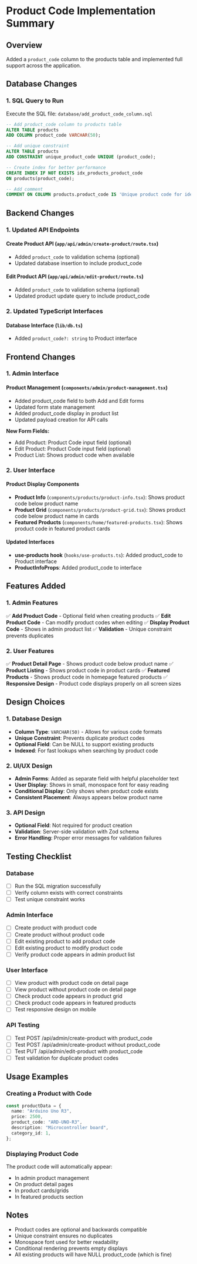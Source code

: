 # Product Code Implementation Summary

## Overview

Added a `product_code` column to the products table and implemented full support across the application.

## Database Changes

### 1. SQL Query to Run

Execute the SQL file: `database/add_product_code_column.sql`

```sql
-- Add product_code column to products table
ALTER TABLE products
ADD COLUMN product_code VARCHAR(50);

-- Add unique constraint
ALTER TABLE products
ADD CONSTRAINT unique_product_code UNIQUE (product_code);

-- Create index for better performance
CREATE INDEX IF NOT EXISTS idx_products_product_code
ON products(product_code);

-- Add comment
COMMENT ON COLUMN products.product_code IS 'Unique product code for identification and display';
```

## Backend Changes

### 1. Updated API Endpoints

#### Create Product API (`app/api/admin/create-product/route.tsx`)

- Added `product_code` to validation schema (optional)
- Updated database insertion to include product_code

#### Edit Product API (`app/api/admin/edit-product/route.ts`)

- Added `product_code` to validation schema (optional)
- Updated product update query to include product_code

### 2. Updated TypeScript Interfaces

#### Database Interface (`lib/db.ts`)

- Added `product_code?: string` to Product interface

## Frontend Changes

### 1. Admin Interface

#### Product Management (`components/admin/product-management.tsx`)

- Added product_code field to both Add and Edit forms
- Updated form state management
- Added product_code display in product list
- Updated payload creation for API calls

**New Form Fields:**

- Add Product: Product Code input field (optional)
- Edit Product: Product Code input field (optional)
- Product List: Shows product code when available

### 2. User Interface

#### Product Display Components

- **Product Info** (`components/products/product-info.tsx`): Shows product code below product name
- **Product Grid** (`components/products/product-grid.tsx`): Shows product code below product name in cards
- **Featured Products** (`components/home/featured-products.tsx`): Shows product code in featured product cards

#### Updated Interfaces

- **use-products hook** (`hooks/use-products.ts`): Added product_code to Product interface
- **ProductInfoProps**: Added product_code to interface

## Features Added

### 1. Admin Features

✅ **Add Product Code** - Optional field when creating products
✅ **Edit Product Code** - Can modify product codes when editing
✅ **Display Product Code** - Shows in admin product list
✅ **Validation** - Unique constraint prevents duplicates

### 2. User Features

✅ **Product Detail Page** - Shows product code below product name
✅ **Product Listing** - Shows product code in product cards
✅ **Featured Products** - Shows product code in homepage featured products
✅ **Responsive Design** - Product code displays properly on all screen sizes

## Design Choices

### 1. Database Design

- **Column Type**: `VARCHAR(50)` - Allows for various code formats
- **Unique Constraint**: Prevents duplicate product codes
- **Optional Field**: Can be NULL to support existing products
- **Indexed**: For fast lookups when searching by product code

### 2. UI/UX Design

- **Admin Forms**: Added as separate field with helpful placeholder text
- **User Display**: Shows in small, monospace font for easy reading
- **Conditional Display**: Only shows when product code exists
- **Consistent Placement**: Always appears below product name

### 3. API Design

- **Optional Field**: Not required for product creation
- **Validation**: Server-side validation with Zod schema
- **Error Handling**: Proper error messages for validation failures

## Testing Checklist

### Database

- [ ] Run the SQL migration successfully
- [ ] Verify column exists with correct constraints
- [ ] Test unique constraint works

### Admin Interface

- [ ] Create product with product code
- [ ] Create product without product code
- [ ] Edit existing product to add product code
- [ ] Edit existing product to modify product code
- [ ] Verify product code appears in admin product list

### User Interface

- [ ] View product with product code on detail page
- [ ] View product without product code on detail page
- [ ] Check product code appears in product grid
- [ ] Check product code appears in featured products
- [ ] Test responsive design on mobile

### API Testing

- [ ] Test POST /api/admin/create-product with product_code
- [ ] Test POST /api/admin/create-product without product_code
- [ ] Test PUT /api/admin/edit-product with product_code
- [ ] Test validation for duplicate product codes

## Usage Examples

### Creating a Product with Code

```typescript
const productData = {
  name: "Arduino Uno R3",
  price: 2500,
  product_code: "ARD-UNO-R3",
  description: "Microcontroller board",
  category_id: 1,
};
```

### Displaying Product Code

The product code will automatically appear:

- In admin product management
- On product detail pages
- In product cards/grids
- In featured products section

## Notes

- Product codes are optional and backwards compatible
- Unique constraint ensures no duplicates
- Monospace font used for better readability
- Conditional rendering prevents empty displays
- All existing products will have NULL product_code (which is fine)

